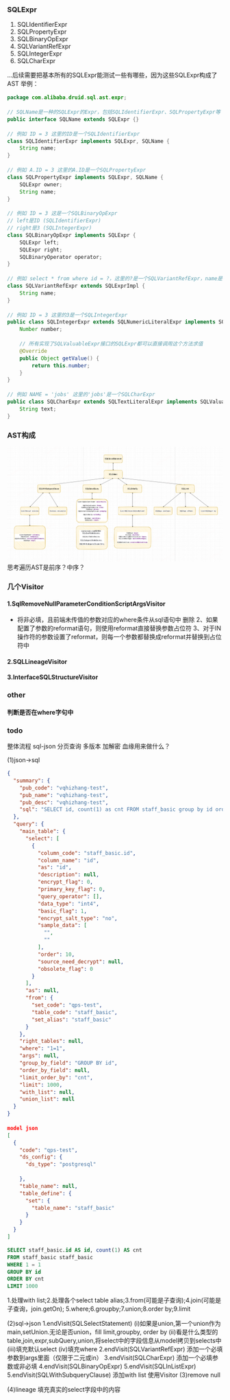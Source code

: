 ### SQLExpr
1. SQLIdentifierExpr
2. SQLPropertyExpr
3. SQLBinaryOpExpr
4. SQLVariantRefExpr
5. SQLIntegerExpr
6. SQLCharExpr

...后续需要把基本所有的SQLExpr能测试一些有哪些，因为这些SQLExpr构成了AST
举例：
```java
package com.alibaba.druid.sql.ast.expr;

// SQLName是一种的SQLExpr的Expr，包括SQLIdentifierExpr、SQLPropertyExpr等
public interface SQLName extends SQLExpr {}

// 例如 ID = 3 这里的ID是一个SQLIdentifierExpr
class SQLIdentifierExpr implements SQLExpr, SQLName {
    String name;
} 

// 例如 A.ID = 3 这里的A.ID是一个SQLPropertyExpr
class SQLPropertyExpr implements SQLExpr, SQLName {
    SQLExpr owner;
    String name;
} 

// 例如 ID = 3 这是一个SQLBinaryOpExpr
// left是ID (SQLIdentifierExpr)
// right是3 (SQLIntegerExpr)
class SQLBinaryOpExpr implements SQLExpr {
    SQLExpr left;
    SQLExpr right;
    SQLBinaryOperator operator;
}

// 例如 select * from where id = ?，这里的?是一个SQLVariantRefExpr，name是'?'
class SQLVariantRefExpr extends SQLExprImpl { 
    String name;
}

// 例如 ID = 3 这里的3是一个SQLIntegerExpr
public class SQLIntegerExpr extends SQLNumericLiteralExpr implements SQLValuableExpr { 
    Number number;

    // 所有实现了SQLValuableExpr接口的SQLExpr都可以直接调用这个方法求值
    @Override
    public Object getValue() {
        return this.number;
    }
}

// 例如 NAME = 'jobs' 这里的'jobs'是一个SQLCharExpr
public class SQLCharExpr extends SQLTextLiteralExpr implements SQLValuableExpr{
    String text;
}
```

### AST构成
![img.png](img.png)
思考遍历AST是前序？中序？
### 几个Visitor
#### 1.SqlRemoveNullParameterConditionScriptArgsVisitor
+ 将非必填，且前端未传值的参数对应的where条件从sql语句中 删除
2、如果配置了参数的reformat语句，则使用reformat直接替换参数占位符
3、对于IN操作符的参数设置了reformat，则每一个参数都替换成reformat并替换到占位符中
#### 2.SQLLineageVisitor
#### 3.InterfaceSQLStructureVisitor
### other
#### 判断是否在where字句中



### todo
整体流程
sql-json
分页查询
多版本
加解密
血缘用来做什么？

(1)json->sql
```json
{
  "summary": {
    "pub_code": "vqhizhang-test",
    "pub_name": "vqhizhang-test",
    "pub_desc": "vqhizhang-test",
    "sql": "SELECT id, count(1) as cnt FROM staff_basic group by id order by cnt limit 1000"
  },
  "query": {
    "main_table": {
      "select": [
        {
          "column_code": "staff_basic.id",
          "column_name": "id",
          "as": "id",
          "description": null,
          "encrypt_flag": 0,
          "primary_key_flag": 0,
          "query_operator": [],
          "data_type": "int4",
          "basic_flag": 1,
          "encrypt_salt_type": "no",
          "sample_data": [
            "",
            ""
          ],
          "order": 10,
          "source_need_decrypt": null,
          "obsolete_flag": 0
        }
      ],
      "as": null,
      "from": {
        "set_code": "qps-test",
        "table_code": "staff_basic",
        "set_alias": "staff_basic"
      }
    },
    "right_tables": null,
    "where": "1=1",
    "args": null,
    "group_by_field": "GROUP BY id",
    "order_by_field": null,
    "limit_order_by": "cnt",
    "limit": 1000,
    "with_list": null,
    "union_list": null
  }
}

model json
[
  {
    "code": "qps-test",
    "ds_config": {
      "ds_type": "postgresql"

    },
    "table_name": null,
    "table_define": {
      "set": {
        "table_name": "staff_basic"
      }
    }
  }
]
```
```sql
SELECT staff_basic.id AS id, count(1) AS cnt
FROM staff_basic staff_basic
WHERE 1 = 1
GROUP BY id
ORDER BY cnt
LIMIT 1000
```
1.处理with list;2.处理各个select table alias;3.from(可能是子查询);4.join(可能是子查询，join.getOn);
5.where;6.groupby;7.union;8.order by;9.limit

(2)sql->json
1.endVisit(SQLSelectStatement)
(i)如果是union,第一个union作为main,setUnion.无论是否union，fill limit,groupby, order by
(ii)看是什么类型的table,join,expr,subQuery,union,将select中的字段信息从model拷贝到selects中
(iii)填充默认select
(iv)填充where
2.endVisit(SQLVariantRefExpr) 添加一个必填参数到args里面（仅限于二元或in）
3.endVisit(SQLCharExpr) 添加一个必填参数或非必填
4.endVisit(SQLBinaryOpExpr)
5.endVisit(SQLInListExpr)
5.endVisit(SQLWithSubqueryClause) 添加with list
使用Visitor
(3)remove null

(4)lineage
填充真实的select字段中的内容
